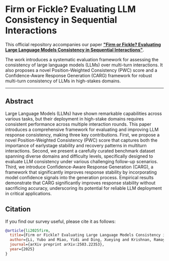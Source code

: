 # Firm or Fickle? Evaluating LLM Consistency in Sequential Interactions

This official repository accompanies our paper [**"Firm or Fickle? Evaluating Large Language Models Consistency in Sequential Interactions"**](arxiv.org/abs/2503.22353). 

The work introduces a systematic evaluation framework for assessing the consistency of large language models (LLMs) over multi-turn interactions. It also proposes a novel Position-Weighted Consistency (PWC) score and a Confidence-Aware Response Generation (CARG) framework for robust multi-turn consistency of LLMs in high-stakes domains.

---

## Abstract

Large Language Models (LLMs) have shown remarkable capabilities across various tasks, but their deployment in high-stake domains requires consistent performance across multiple interaction rounds. This paper introduces a comprehensive framework for evaluating and improving LLM response consistency, making three key contributions. First, we propose a novel Position-Weighted Consistency (PWC) score that captures both the importance of earlystage stability and recovery patterns in multiturn interactions. Second, we present a carefully curated benchmark dataset spanning diverse domains and difficulty levels, specifically designed to evaluate LLM consistency under various challenging follow-up scenarios. Third, we introduce Confidence-Aware Response Generation (CARG), a framework that significantly improves response stability by incorporating model confidence signals into the generation process. Empirical results demonstrate that CARG significantly improves response stability without sacrificing accuracy, underscoring its potential for reliable LLM deployment in critical applications.



## Citation

If you find our survey useful, please cite it as follows:

```bibtex
@article{li2025firm,
  title={Firm or Fickle? Evaluating Large Language Models Consistency in Sequential Interactions},
  author={Li, Yubo and Miao, Yidi and Ding, Xueying and Krishnan, Ramayya and Padman, Rema},
  journal={arXiv preprint arXiv:2503.22353},
  year={2025}
}
